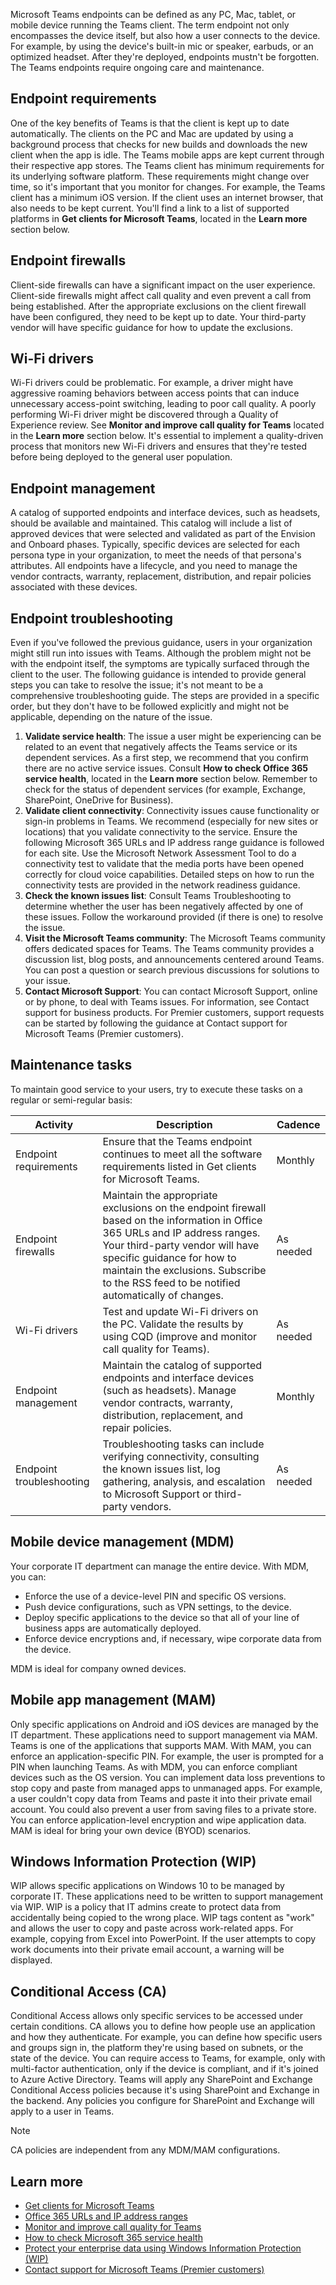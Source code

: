 Microsoft Teams endpoints can be defined as any PC, Mac, tablet, or mobile device running the Teams client. The term endpoint not only encompasses the device itself, but also how a user connects to the device. For example, by using the device's built-in mic or speaker, earbuds, or an optimized headset. After they're deployed, endpoints mustn't be forgotten. The Teams endpoints require ongoing care and maintenance.

## Endpoint requirements

One of the key benefits of Teams is that the client is kept up to date automatically. The clients on the PC and Mac are updated by using a background process that checks for new builds and downloads the new client when the app is idle. The Teams mobile apps are kept current through their respective app stores.
The Teams client has minimum requirements for its underlying software platform. These requirements might change over time, so it's important that you monitor for changes. For example, the Teams client has a minimum iOS version. If the client uses an internet browser, that also needs to be kept current. You'll find a link to a list of supported platforms in **Get clients for Microsoft Teams**, located in the **Learn more** section below.

## Endpoint firewalls

Client-side firewalls can have a significant impact on the user experience. Client-side firewalls might affect call quality and even prevent a call from being established. After the appropriate exclusions on the client firewall have been configured, they need to be kept up to date. Your third-party vendor will have specific guidance for how to update the exclusions.

## Wi-Fi drivers

Wi-Fi drivers could be problematic. For example, a driver might have aggressive roaming behaviors between access points that can induce unnecessary access-point switching, leading to poor call quality. A poorly performing Wi-Fi driver might be discovered through a Quality of Experience review. See **Monitor and improve call quality for Teams** located in the **Learn more** section below. It's essential to implement a quality-driven process that monitors new Wi-Fi drivers and ensures that they're tested before being deployed to the general user population.

## Endpoint management

A catalog of supported endpoints and interface devices, such as headsets, should be available and maintained. This catalog will include a list of approved devices that were selected and validated as part of the Envision and Onboard phases. Typically, specific devices are selected for each persona type in your organization, to meet the needs of that persona's attributes. All endpoints have a lifecycle, and you need to manage the vendor contracts, warranty, replacement, distribution, and repair policies associated with these devices.

## Endpoint troubleshooting

Even if you've followed the previous guidance, users in your organization might still run into issues with Teams. Although the problem might not be with the endpoint itself, the symptoms are typically surfaced through the client to the user. The following guidance is intended to provide general steps you can take to resolve the issue; it's not meant to be a comprehensive troubleshooting guide. The steps are provided in a specific order, but they don't have to be followed explicitly and might not be applicable, depending on the nature of the issue.

1. **Validate service health**: The issue a user might be experiencing can be related to an event that negatively affects the Teams service or its dependent services. As a first step, we recommend that you confirm there are no active service issues. Consult **How to check Office 365 service health**, located in the **Learn more** section below. Remember to check for the status of dependent services (for example, Exchange, SharePoint, OneDrive for Business).
1. **Validate client connectivity**: Connectivity issues cause functionality or sign-in problems in Teams. We recommend (especially for new sites or locations) that you validate connectivity to the service. Ensure the following Microsoft 365 URLs and IP address range guidance is followed for each site. Use the Microsoft Network Assessment Tool to do a connectivity test to validate that the media ports have been opened correctly for cloud voice capabilities. Detailed steps on how to run the connectivity tests are provided in the network readiness guidance.
1. **Check the known issues list**: Consult Teams Troubleshooting to determine whether the user has been negatively affected by one of these issues. Follow the workaround provided (if there is one) to resolve the issue.
1. **Visit the Microsoft Teams community**: The Microsoft Teams community offers dedicated spaces for Teams. The Teams community provides a discussion list, blog posts, and announcements centered around Teams. You can post a question or search previous discussions for solutions to your issue.
1. **Contact Microsoft Support**: You can contact Microsoft Support, online or by phone, to deal with Teams issues. For information, see Contact support for business products. For Premier customers, support requests can be started by following the guidance at Contact support for Microsoft Teams (Premier customers).

## Maintenance tasks

To maintain good service to your users, try to execute these tasks on a regular or semi-regular basis:

| **Activity** | **Description** | **Cadence** |
| --- | --- | --- |
| Endpoint requirements | Ensure that the Teams endpoint continues to meet all the software requirements listed in Get clients for Microsoft Teams. | Monthly |
| Endpoint firewalls | Maintain the appropriate exclusions on the endpoint firewall based on the information in Office 365 URLs and IP address ranges. Your third-party vendor will have specific guidance for how to maintain the exclusions. Subscribe to the RSS feed to be notified automatically of changes. | As needed |
| Wi-Fi drivers | Test and update Wi-Fi drivers on the PC. Validate the results by using CQD (improve and monitor call quality for Teams). | As needed |
| Endpoint management | Maintain the catalog of supported endpoints and interface devices (such as headsets). Manage vendor contracts, warranty, distribution, replacement, and repair policies. | Monthly |
| Endpoint troubleshooting | Troubleshooting tasks can include verifying connectivity, consulting the known issues list, log gathering, analysis, and escalation to Microsoft Support or third-party vendors. | As needed |

## Mobile device management (MDM)

Your corporate IT department can manage the entire device. With MDM, you can:

- Enforce the use of a device-level PIN and specific OS versions.
- Push device configurations, such as VPN settings, to the device.
- Deploy specific applications to the device so that all of your line of business apps are automatically deployed.
- Enforce device encryptions and, if necessary, wipe corporate data from the device.

MDM is ideal for company owned devices.

## Mobile app management (MAM)

Only specific applications on Android and iOS devices are managed by the IT department. These applications need to support management via MAM. Teams is one of the applications that supports MAM. With MAM, you can enforce an application-specific PIN. For example, the user is prompted for a PIN when launching Teams. As with MDM, you can enforce compliant devices such as the OS version.
You can implement data loss preventions to stop copy and paste from managed apps to unmanaged apps. For example, a user couldn't copy data from Teams and paste it into their private email account. You could also prevent a user from saving files to a private store.
You can enforce application-level encryption and wipe application data.
MAM is ideal for bring your own device (BYOD) scenarios.

## Windows Information Protection (WIP)

WIP allows specific applications on Windows 10 to be managed by corporate IT. These applications need to be written to support management via WIP. WIP is a policy that IT admins create to protect data from accidentally being copied to the wrong place. WIP tags content as "work" and allows the user to copy and paste across work-related apps. For example, copying from Excel into PowerPoint. If the user attempts to copy work documents into their private email account, a warning will be displayed.

## Conditional Access (CA)

Conditional Access allows only specific services to be accessed under certain conditions. CA allows you to define how people use an application and how they authenticate. For example, you can define how specific users and groups sign in, the platform they're using based on subnets, or the state of the device. You can require access to Teams, for example, only with multi-factor authentication, only if the device is compliant, and if it's joined to Azure Active Directory. Teams will apply any SharePoint and Exchange Conditional Access policies because it's using SharePoint and Exchange in the backend. Any policies you configure for SharePoint and Exchange will apply to a user in Teams.

> [!NOTE]
> CA policies are independent from any MDM/MAM configurations.

## Learn more

- [Get clients for Microsoft Teams](https://docs.microsoft.com/MicrosoftTeams/get-clients)
- [Office 365 URLs and IP address ranges](https://docs.microsoft.com/office365/enterprise/urls-and-ip-address-ranges)
- [Monitor and improve call quality for Teams](https://docs.microsoft.com/microsoftteams/monitor-call-quality-qos)
- [How to check Microsoft 365 service health](https://docs.microsoft.com/office365/enterprise/view-service-health)
- [Protect your enterprise data using Windows Information Protection (WIP)](https://docs.microsoft.com/windows/security/information-protection/windows-information-protection/protect-enterprise-data-using-wip)
- [Contact support for Microsoft Teams (Premier customers)](https://support.microsoft.com/premier/contacts)

